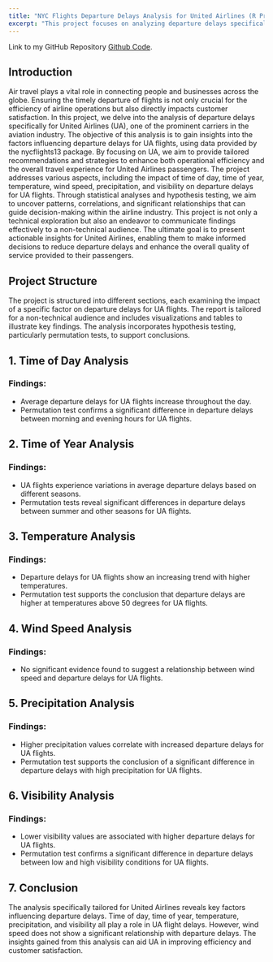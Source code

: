 ```yaml
---
title: "NYC Flights Departure Delays Analysis for United Airlines (R Project)"
excerpt: "This project focuses on analyzing departure delays specifically for United Airlines (carrier code UA) using data from the nycflights13 package. The objective is to understand the relationship between departure delays and various factors, including time of day, time of year, temperature, wind speed, precipitation, and visibility, specifically for UA flights."
---
```


Link to my GitHub Repository [Github Code](https://github.com/Likhitha-Veganti/data-science-projects/tree/main/NYC%20Flights%20UA%20Carrier%20Departure%20Delay%20Analysis).

## Introduction
Air travel plays a vital role in connecting people and businesses across the globe. Ensuring the timely departure of flights is not only crucial for the efficiency of airline operations but also directly impacts customer satisfaction. In this project, we delve into the analysis of departure delays specifically for United Airlines (UA), one of the prominent carriers in the aviation industry. The objective of this analysis is to gain insights into the factors influencing departure delays for UA flights, using data provided by the nycflights13 package. By focusing on UA, we aim to provide tailored recommendations and strategies to enhance both operational efficiency and the overall travel experience for United Airlines passengers. The project addresses various aspects, including the impact of time of day, time of year, temperature, wind speed, precipitation, and visibility on departure delays for UA flights. Through statistical analyses and hypothesis testing, we aim to uncover patterns, correlations, and significant relationships that can guide decision-making within the airline industry. This project is not only a technical exploration but also an endeavor to communicate findings effectively to a non-technical audience. The ultimate goal is to present actionable insights for United Airlines, enabling them to make informed decisions to reduce departure delays and enhance the overall quality of service provided to their passengers.

## Project Structure
The project is structured into different sections, each examining the impact of a specific factor on departure delays for UA flights. The report is tailored for a non-technical audience and includes visualizations and tables to illustrate key findings. The analysis incorporates hypothesis testing, particularly permutation tests, to support conclusions.

## 1. Time of Day Analysis
### Findings:
- Average departure delays for UA flights increase throughout the day.
- Permutation test confirms a significant difference in departure delays between morning and evening hours for UA flights.

## 2. Time of Year Analysis
### Findings:
- UA flights experience variations in average departure delays based on different seasons.
- Permutation tests reveal significant differences in departure delays between summer and other seasons for UA flights.

## 3. Temperature Analysis
### Findings:
- Departure delays for UA flights show an increasing trend with higher temperatures.
- Permutation test supports the conclusion that departure delays are higher at temperatures above 50 degrees for UA flights.

## 4. Wind Speed Analysis
### Findings:
- No significant evidence found to suggest a relationship between wind speed and departure delays for UA flights.

## 5. Precipitation Analysis
### Findings:
- Higher precipitation values correlate with increased departure delays for UA flights.
- Permutation test supports the conclusion of a significant difference in departure delays with high precipitation for UA flights.

## 6. Visibility Analysis
### Findings:
- Lower visibility values are associated with higher departure delays for UA flights.
- Permutation test confirms a significant difference in departure delays between low and high visibility conditions for UA flights.

## 7. Conclusion
The analysis specifically tailored for United Airlines reveals key factors influencing departure delays. Time of day, time of year, temperature, precipitation, and visibility all play a role in UA flight delays. However, wind speed does not show a significant relationship with departure delays. The insights gained from this analysis can aid UA in improving efficiency and customer satisfaction.
